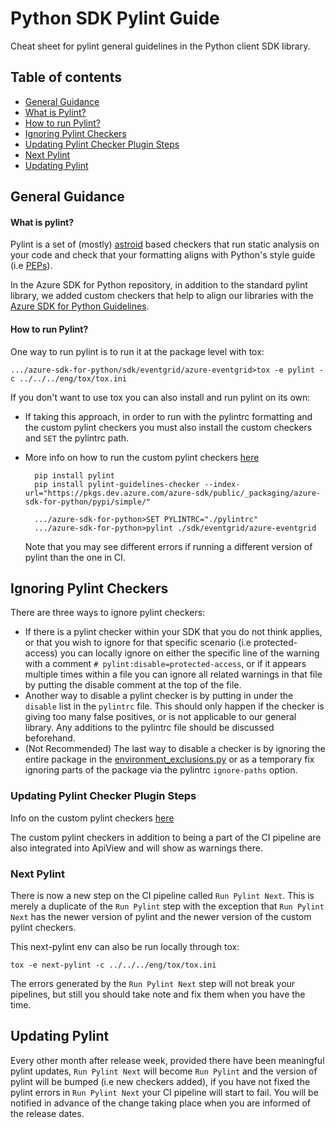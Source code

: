 # Python SDK Pylint Guide

Cheat sheet for pylint general guidelines in the Python client SDK library. 

## Table of contents
  - [General Guidance](#general-guidance)
  - [What is Pylint?](#what-is-pylint)
  - [How to run Pylint?](#how-to-run-pylint)
  - [Ignoring Pylint Checkers](#ignore-pylint-checkers)
  - [Updating Pylint Checker Plugin Steps](#updating-pylint-checker-plugin-steps)
  - [Next Pylint](#next-pylint)
  - [Updating Pylint](#updating-pylint)


## General Guidance 

#### What is pylint?

Pylint is a set of (mostly) [astroid](https://pylint.pycqa.org/projects/astroid/en/latest/index.html) based checkers that run static analysis on your code and check that your formatting aligns with Python's style guide (i.e [PEPs](https://peps.python.org/)). 

In the Azure SDK for Python repository, in addition to the standard pylint library, we added custom checkers that help to align our libraries with the [Azure SDK for Python Guidelines](https://guidelinescollab.github.io/azure-sdk/python_introduction.html).

#### How to run Pylint?

One way to run pylint is to run it at the package level with tox:

    .../azure-sdk-for-python/sdk/eventgrid/azure-eventgrid>tox -e pylint -c ../../../eng/tox/tox.ini

If you don't want to use tox you can also install and run pylint on its own:

 - If taking this approach, in order to run with the pylintrc formatting and the custom pylint checkers you must also install the custom checkers and `SET` the pylintrc path. 

- More info on how to run the custom pylint checkers [here](https://github.com/Azure/azure-sdk-tools/blob/main/tools/pylint-extensions/pylint-guidelines-checker/README.md)

        pip install pylint
        pip install pylint-guidelines-checker --index-url="https://pkgs.dev.azure.com/azure-sdk/public/_packaging/azure-sdk-for-python/pypi/simple/"

        .../azure-sdk-for-python>SET PYLINTRC="./pylintrc"
        .../azure-sdk-for-python>pylint ./sdk/eventgrid/azure-eventgrid

    Note that you may see different errors if running a different version of pylint than the one in CI.


## Ignoring Pylint Checkers

<!-- how and when to ignore pylint checkers, status for ignoring really bad custom checkers versus specific ones add to pylintrc file -->
There are three ways to ignore pylint checkers:
- If there is a pylint checker within your SDK that you do not think applies, or that you wish to ignore for that specific scenario (i.e protected-access) you can locally ignore on either the specific line of the warning with a comment `# pylint:disable=protected-access`, or if it appears multiple times within a file you can ignore all related warnings in that file by putting the disable comment at the top of the file.
- Another way to disable a pylint checker is by putting in under the `disable` list in the `pylintrc` file. This should only happen if the checker is giving too many false positives, or is not applicable to our general library. Any additions to the pylintrc file should be discussed beforehand. 
- (Not Recommended) The last way to disable a checker is by ignoring the entire package in the [environment_exclusions.py](https://github.com/Azure/azure-sdk-for-python/blob/main/tools/azure-sdk-tools/ci_tools/environment_exclusions.py) or as a temporary fix ignoring parts of the package via the pylintrc `ignore-paths` option. 
        

### Updating Pylint Checker Plugin Steps

Info on the custom pylint checkers [here](https://github.com/Azure/azure-sdk-tools/blob/main/tools/pylint-extensions/pylint-guidelines-checker)

The custom pylint checkers in addition to being a part of the CI pipeline are also integrated into ApiView and will show as warnings there. 

### Next Pylint

There is now a new step on the CI pipeline called `Run Pylint Next`. This is merely a duplicate of the `Run Pylint` step with the exception that `Run Pylint Next` has the newer version of pylint and the newer version of the custom pylint checkers. 

This next-pylint env can also be run locally through tox:

    tox -e next-pylint -c ../../../eng/tox/tox.ini

The errors generated by the `Run Pylint Next` step will not break your pipelines, but still you should take note and fix them when you have the time. 

## Updating Pylint
Every other month after release week, provided there have been meaningful pylint updates, `Run Pylint Next` will become `Run Pylint` and the version of pylint will be bumped (i.e new checkers added), if you have not fixed the pylint errors in `Run Pylint Next` your CI pipeline will start to fail. You will be notified in advance of the change taking place when you are informed of the release dates. 